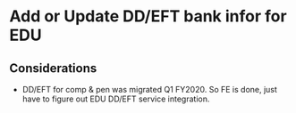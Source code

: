 # Add or Update DD/EFT bank infor for EDU

## Considerations
- DD/EFT for comp & pen was migrated Q1 FY2020. So FE is done, just have to figure out EDU DD/EFT service integration.
